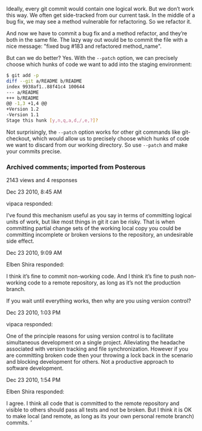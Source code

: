 <!--PREAMBLE
{
"postTitle": "Git for Humans: Patching Your Commits",
"date": "2011-11-21",
"tags": ["git"]
}
-->

Ideally, every git commit would contain one logical work. But we don’t work this
way. We often get side-tracked from our current task. In the middle of a bug
fix, we may see a method vulnerable for refactoring. So we refactor it.

 And now we have to commit a bug fix and a method refactor, and they’re both in
 the same file. The lazy way out would be to commit the file with a nice
 message: "fixed bug #183 and refactored method_name".


But can we do better? Yes. With the `--patch` option, we can precisely choose
which hunks of code we want to add into the staging environment:

```bash
$ git add -p
diff --git a/README b/README
index 9938af1..88f41c4 100644
--- a/README
+++ b/README
@@ -1,3 +1,4 @@
+Version 1.2
-Version 1.1
Stage this hunk [y,n,q,a,d,/,e,?]? 
```

Not surprisingly, the `--patch` option works for other git commands like git-checkout, which would allow us to precisely choose which hunks of code we want to discard from our working directory.
So use `--patch` and make your commits precise.

### Archived comments; imported from Posterous

2143 views and 4 responses

Dec 23 2010, 8:45 AM

vipaca responded:

I’ve found this mechanism useful as you say in terms of committing logical units
of work, but like most things in git it can be risky. That is when committing
partial change sets of the working local copy you could be committing incomplete
or broken versions to the repository, an undesirable side effect.

Dec 23 2010, 9:09 AM

Elben Shira responded:

I think it’s fine to commit non-working code. And I think it’s fine to push
non-working code to a remote repository, as long as it’s not the production
branch.

If you wait until everything works, then why are you using version control?

Dec 23 2010, 1:03 PM

vipaca responded:

One of the principle reasons for using version control is to facilitate
simultaneous development on a single project. Alleviating the headache
associated with version tracking and file synchronization.  However if you are
committing broken code then your throwing a lock back in the scenario and
blocking development for others. Not a productive approach to software
development.

Dec 23 2010, 1:54 PM

Elben Shira responded:

I agree. I think all code that is committed to the remote repository and visible
to others should pass all tests and not be broken.  But I think it is OK to make
local (and remote, as long as its your own personal remote branch) commits.
’